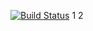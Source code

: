 [![Build Status](https://api.travis-ci.org/KonstantinKshnyakin/job4j_design.svg?branch=master)](https://travis-ci.com/KonstantinKshnyakin/job4j_design)
1
2